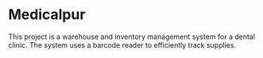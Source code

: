 # Medicalpur
This project is a warehouse and inventory management system for a dental clinic. The system uses a barcode reader to efficiently track supplies.
